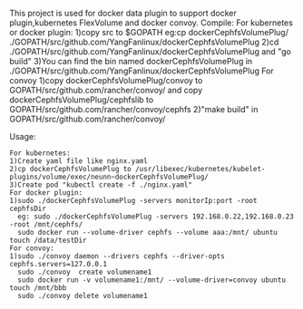This project is used for docker data plugin to support docker plugin,kubernetes FlexVolume and docker convoy.
Compile:
	For kubernetes or docker plugin:
	1)copy src to $GOPATH
	  eg:cp dockerCephfsVolumePlug/ ./GOPATH/src/github.com/YangFanlinux/dockerCephfsVolumePlug
	2)cd ./GOPATH/src/github.com/YangFanlinux/dockerCephfsVolumePlug and "go build"
	3)You can find the bin named dockerCephfsVolumePlug in ./GOPATH/src/github.com/YangFanlinux/dockerCephfsVolumePlug
	For convoy
	1)copy dockerCephfsVolumePlug/convoy to GOPATH/src/github.com/rancher/convoy/ and copy dockerCephfsVolumePlug/cephfslib to GOPATH/src/github.com/rancher/convoy/cephfs
	2)"make build" in GOPATH/src/github.com/rancher/convoy/

Usage:

	For kubernetes:
	1)Create yaml file like nginx.yaml
	2)cp dockerCephfsVolumePlug to /usr/libexec/kubernetes/kubelet-plugins/volume/exec/neunn~dockerCephfsVolumePlug/
	3)Create pod "kubectl create -f ./nginx.yaml"
	For docker plugin:
	1)sudo ./dockerCephfsVolumePlug -servers monitorIp:port -root cephfsDir
	  eg: sudo ./dockerCephfsVolumePlug -servers 192.168.0.22,192.168.0.23 -root /mnt/cephfs/
	  sudo docker run --volume-driver cephfs --volume aaa:/mnt/ ubuntu touch /data/testDir
    For convoy:
	1)sudo ./convoy daemon --drivers cephfs --driver-opts cephfs.servers=127.0.0.1
	  sudo ./convoy  create volumename1
      sudo docker run -v volumename1:/mnt/ --volume-driver=convoy ubuntu touch /mnt/bbb
	  sudo ./convoy delete volumename1